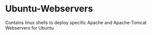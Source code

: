 # Ubuntu-Webservers
Contains linux shells to deploy specific Apache and Apache-Tomcat Webservers for Ubuntu
